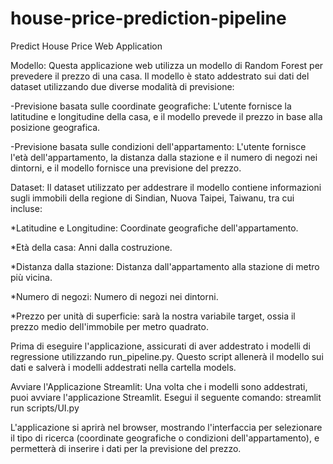 # house-price-prediction-pipeline
Predict House Price Web Application

Modello:
Questa applicazione web utilizza un modello di Random Forest per prevedere il prezzo di una casa. Il modello è stato addestrato sui dati del dataset utilizzando due diverse modalità di previsione:

-Previsione basata sulle coordinate geografiche: L'utente fornisce la latitudine e longitudine della casa, e il modello prevede il prezzo in base alla posizione geografica.

-Previsione basata sulle condizioni dell'appartamento: L'utente fornisce l'età dell'appartamento, la distanza dalla stazione e il numero di negozi nei dintorni, e il modello fornisce una previsione del prezzo.


Dataset:
Il dataset utilizzato per addestrare il modello contiene informazioni sugli immobili della regione di Sindian, Nuova Taipei, Taiwanu, tra cui incluse:

*Latitudine e Longitudine: Coordinate geografiche dell'appartamento.

*Età della casa: Anni dalla costruzione.

*Distanza dalla stazione: Distanza dall'appartamento alla stazione di metro più vicina.

*Numero di negozi: Numero di negozi nei dintorni.

*Prezzo per unità di superficie: sarà la nostra variabile target, ossia il prezzo medio dell'immobile per metro quadrato.


Prima di eseguire l'applicazione, assicurati di aver addestrato i modelli di regressione utilizzando run_pipeline.py. 
Questo script allenerà il modello sui dati e salverà i modelli addestrati nella cartella models.

Avviare l'Applicazione Streamlit:
Una volta che i modelli sono addestrati, puoi avviare l'applicazione Streamlit. Esegui il seguente comando:
streamlit run scripts/UI.py

L'applicazione si aprirà nel browser, mostrando l'interfaccia per selezionare il tipo di ricerca (coordinate geografiche o condizioni dell'appartamento), e permetterà di inserire i dati per la previsione del prezzo.

